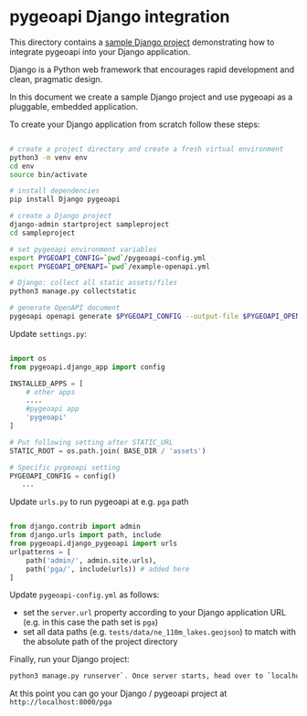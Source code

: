 # pygeoapi Django integration

This directory contains a [sample Django project](https://djangoproject.com) demonstrating how to
integrate pygeoapi into your Django application.

Django is a Python web framework that encourages rapid development and clean, pragmatic design.

In this document we create a sample Django project and use pygeoapi as a pluggable, embedded application.

To create your Django application from scratch follow these steps: 

```bash

# create a project directory and create a fresh virtual environment
python3 -m venv env
cd env
source bin/activate

# install dependencies
pip install Django pygeoapi

# create a Django project
django-admin startproject sampleproject
cd sampleproject

# set pygeoapi environment variables
export PYGEOAPI_CONFIG=`pwd`/pygeoapi-config.yml
export PYGEOAPI_OPENAPI=`pwd`/example-openapi.yml

# Django: collect all static assets/files
python3 manage.py collectstatic

# generate OpenAPI document
pygeoapi openapi generate $PYGEOAPI_CONFIG --output-file $PYGEOAPI_OPENAPI
```

Update `settings.py`:

```python

import os
from pygeoapi.django_app import config

INSTALLED_APPS = [
    # other apps
    ....
    #pygeoapi app
    'pygeoapi'
]

# Put following setting after STATIC_URL 
STATIC_ROOT = os.path.join( BASE_DIR / 'assets')

# Specific pygeoapi setting
PYGEOAPI_CONFIG = config()
   ...
```

Update `urls.py` to run pygeoapi at e.g. `pga` path

```python

from django.contrib import admin
from django.urls import path, include 
from pygeoapi.django_pygeoapi import urls 
urlpatterns = [
    path('admin/', admin.site.urls),
    path('pga/', include(urls)) # added here
]
```

Update `pygeoapi-config.yml` as follows:

- set the `server.url` property according to your Django application URL (e.g. in this case the path set is `pga`)
- set all data paths (e.g. `tests/data/ne_110m_lakes.geojson`) to match with the absolute path of the project directory

Finally, run your Django project:

```bash
python3 manage.py runserver`. Once server starts, head over to `localhost:8000/pga` to see `pygeoapi` running.
```

At this point you can go your Django / pygeoapi project at `http://localhost:8000/pga` 
